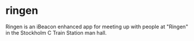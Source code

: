 ringen
======

Ringen is an iBeacon enhanced app for meeting up with people at "Ringen" in the Stockholm C Train Station man hall.
